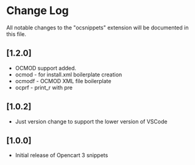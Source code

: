 # Change Log

All notable changes to the "ocsnippets" extension will be documented in this file.

## [1.2.0]

- OCMOD support added.
- ocmod - for install.xml boilerplate creation
- ocmodf - OCMOD XML file boilerplate
- ocprf - print_r with pre

## [1.0.2]

- Just version change to support the lower version of VSCode

## [1.0.0]

- Initial release of Opencart 3 snippets
